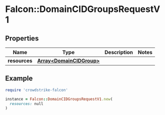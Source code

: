 # Falcon::DomainCIDGroupsRequestV1

## Properties

| Name | Type | Description | Notes |
| ---- | ---- | ----------- | ----- |
| **resources** | [**Array&lt;DomainCIDGroup&gt;**](DomainCIDGroup.md) |  |  |

## Example

```ruby
require 'crowdstrike-falcon'

instance = Falcon::DomainCIDGroupsRequestV1.new(
  resources: null
)
```

